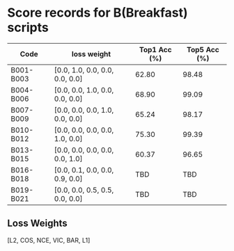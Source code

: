 # Score records for B(Breakfast) scripts

| Code | loss weight | Top1 Acc (%) | Top5 Acc (%) |
|------|-------------|---------------|---------------|
| B001-B003 | [0.0, 1.0, 0.0, 0.0, 0.0, 0.0] | 62.80 | 98.48 |
| B004-B006 | [0.0, 0.0, 1.0, 0.0, 0.0, 0.0] | 68.90 | 99.09 |
| B007-B009 | [0.0, 0.0, 0.0, 1.0, 0.0, 0.0] | 65.24 | 98.17 |
| B010-B012 | [0.0, 0.0, 0.0, 0.0, 1.0, 0.0] | 75.30 | 99.39 |
| B013-B015 | [0.0, 0.0, 0.0, 0.0, 0.0, 1.0] | 60.37 | 96.65 |
| B016-B018 | [0.0, 0.1, 0.0, 0.0, 0.9, 0.0] | TBD | TBD |
| B019-B021 | [0.0, 0.0, 0.5, 0.5, 0.0, 0.0] | TBD | TBD |

## Loss Weights

[L2, COS, NCE, VIC, BAR, L1]
